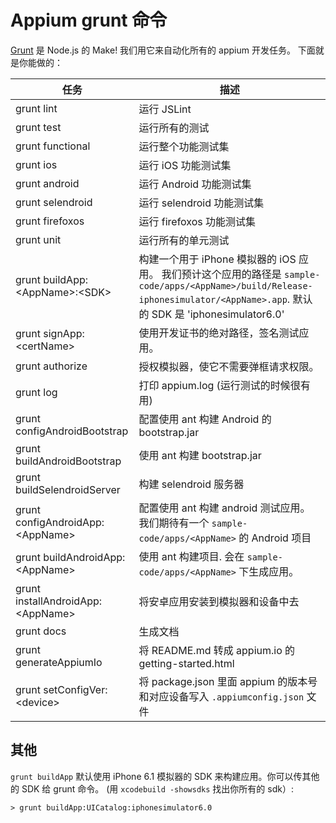 # Appium grunt 命令

[Grunt](http://gruntjs.com) 是 Node.js 的 Make! 我们用它来自动化所有的 appium 开发任务。 下面就是你能做的：

|任务|描述|
|----|-----------|
|grunt lint|运行 JSLint|
|grunt test|运行所有的测试|
|grunt functional|运行整个功能测试集|
|grunt ios|运行 iOS 功能测试集|
|grunt android|运行 Android 功能测试集|
|grunt selendroid|运行 selendroid 功能测试集|
|grunt firefoxos|运行 firefoxos 功能测试集|
|grunt unit|运行所有的单元测试|
|grunt buildApp:&lt;AppName&gt;:&lt;SDK&gt;|构建一个用于 iPhone 模拟器的 iOS 应用。  我们预计这个应用的路径是 `sample-code/apps/<AppName>/build/Release-iphonesimulator/<AppName>.app`. 默认的 SDK 是 'iphonesimulator6.0'|
|grunt signApp:&lt;certName&gt;|使用开发证书的绝对路径，签名测试应用。|
|grunt authorize|授权模拟器，使它不需要弹框请求权限。|
|grunt log|打印 appium.log (运行测试的时候很有用)|
|grunt configAndroidBootstrap|配置使用 ant 构建 Android 的 bootstrap.jar|
|grunt buildAndroidBootstrap|使用 ant 构建 bootstrap.jar|
|grunt buildSelendroidServer|构建 selendroid 服务器|
|grunt configAndroidApp:&lt;AppName&gt;|配置使用 ant 构建 android 测试应用。 我们期待有一个  `sample-code/apps/<AppName>` 的 Android 项目|
|grunt buildAndroidApp:&lt;AppName&gt;|使用 ant 构建项目. 会在 `sample-code/apps/<AppName>` 下生成应用。|
|grunt installAndroidApp:&lt;AppName&gt;|将安卓应用安装到模拟器和设备中去|
|grunt docs|生成文档|
|grunt generateAppiumIo|将 README.md 转成 appium.io 的 getting-started.html|
|grunt setConfigVer:&lt;device&gt;|将 package.json 里面 appium 的版本号和对应设备写入 `.appiumconfig.json` 文件|

## 其他

`grunt buildApp` 默认使用 iPhone 6.1 模拟器的 SDK 来构建应用。你可以传其他的 SDK 给 grunt 命令。
(用 `xcodebuild -showsdks` 找出你所有的 sdk）:

    > grunt buildApp:UICatalog:iphonesimulator6.0
